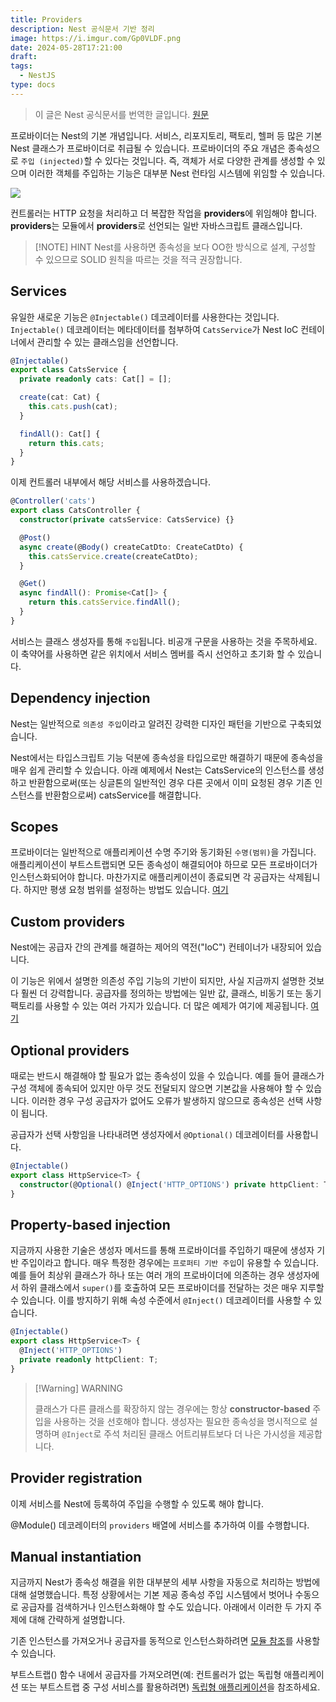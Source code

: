 ```yaml
---
title: Providers
description: Nest 공식문서 기반 정리
image: https://i.imgur.com/Gp0VLDF.png
date: 2024-05-28T17:21:00
draft: 
tags:
  - NestJS
type: docs
---
```

> 이 글은 Nest 공식문서를 번역한 글입니다. [원문](https://docs.nestjs.com/providers)


프로바이더는 Nest의 기본 개념입니다. 서비스, 리포지토리, 팩토리, 헬퍼 등 많은 기본 Nest 클래스가 프로바이더로 취급될 수 있습니다. 프로바이더의 주요 개념은 종속성으로 `주입 (injected)`할 수 있다는 것입니다. 즉, 객체가 서로 다양한 관계를 생성할 수 있으며 이러한 객체를 주입하는 기능은 대부분 Nest 런타임 시스템에 위임할 수 있습니다.


![](https://i.imgur.com/4rZTS4h.png)

컨트롤러는 HTTP 요청을 처리하고 더 복잡한 작업을 **providers**에 위임해야 합니다. **providers**는 모듈에서 **providers**로 선언되는 일반 자바스크립트 클래스입니다.



> [!NOTE] HINT
> Nest를 사용하면 종속성을 보다 OO한 방식으로 설계, 구성할 수 있으므로 SOLID 원칙을 따르는 것을 적극 권장합니다.


## Services

유일한 새로운 기능은 `@Injectable()` 데코레이터를 사용한다는 것입니다. `Injectable()` 데코레이터는 메타데이터를 첨부하여 `CatsService`가 Nest IoC 컨테이너에서 관리할 수 있는 클래스임을 선언합니다. 

```typescript
@Injectable()
export class CatsService {
  private readonly cats: Cat[] = [];

  create(cat: Cat) {
    this.cats.push(cat);
  }

  findAll(): Cat[] {
    return this.cats;
  }
}
```

이제 컨트롤러 내부에서 해당 서비스를 사용하겠습니다.

```typescript
@Controller('cats')
export class CatsController {
  constructor(private catsService: CatsService) {}

  @Post()
  async create(@Body() createCatDto: CreateCatDto) {
    this.catsService.create(createCatDto);
  }

  @Get()
  async findAll(): Promise<Cat[]> {
    return this.catsService.findAll();
  }
}
```

서비스는 클래스 생성자를 통해 `주입`됩니다. 비공개 구문을 사용하는 것을 주목하세요. 이 축약어를 사용하면 같은 위치에서 서비스 멤버를 즉시 선언하고 초기화 할 수 있습니다.

## Dependency injection

Nest는 일반적으로 `의존성 주입`이라고 알려진 강력한 디자인 패턴을 기반으로 구축되었습니다.

Nest에서는 타입스크립트 기능 덕분에 종속성을 타입으로만 해결하기 때문에 종속성을 매우 쉽게 관리할 수 있습니다. 아래 예제에서 Nest는 CatsService의 인스턴스를 생성하고 반환함으로써(또는 싱글톤의 일반적인 경우 다른 곳에서 이미 요청된 경우 기존 인스턴스를 반환함으로써) catsService를 해결합니다. 

## Scopes
프로바이더는 일반적으로 애플리케이션 수명 주기와 동기화된 `수명(범위)`을 가집니다. 애플리케이션이 부트스트랩되면 모든 종속성이 해결되어야 하므로 모든 프로바이더가 인스턴스화되어야 합니다. 마찬가지로 애플리케이션이 종료되면 각 공급자는 삭제됩니다. 하지만 평생 요청 범위를 설정하는 방법도 있습니다. [여기](https://docs.nestjs.com/fundamentals/injection-scopes)

## Custom providers

Nest에는 공급자 간의 관계를 해결하는 제어의 역전("IoC") 컨테이너가 내장되어 있습니다.

이 기능은 위에서 설명한 의존성 주입 기능의 기반이 되지만, 사실 지금까지 설명한 것보다 훨씬 더 강력합니다. 공급자를 정의하는 방법에는 일반 값, 클래스, 비동기 또는 동기 팩토리를 사용할 수 있는 여러 가지가 있습니다. 더 많은 예제가 여기에 제공됩니다. [여기](https://docs.nestjs.com/fundamentals/custom-providers)

## Optional providers

때로는 반드시 해결해야 할 필요가 없는 종속성이 있을 수 있습니다. 예를 들어 클래스가 구성 객체에 종속되어 있지만 아무 것도 전달되지 않으면 기본값을 사용해야 할 수 있습니다. 이러한 경우 구성 공급자가 없어도 오류가 발생하지 않으므로 종속성은 선택 사항이 됩니다.

공급자가 선택 사항임을 나타내려면 생성자에서 `@Optional()` 데코레이터를 사용합니다.

```typescript
@Injectable()
export class HttpService<T> {
  constructor(@Optional() @Inject('HTTP_OPTIONS') private httpClient: T) {}
}
```

## Property-based injection

지금까지 사용한 기술은 생성자 메서드를 통해 프로바이더를 주입하기 때문에 생성자 기반 주입이라고 합니다. 매우 특정한 경우에는 `프로퍼티 기반 주입`이 유용할 수 있습니다. 예를 들어 최상위 클래스가 하나 또는 여러 개의 프로바이더에 의존하는 경우 생성자에서 하위 클래스에서 `super()`를 호출하여 모든 프로바이더를 전달하는 것은 매우 지루할 수 있습니다. 이를 방지하기 위해 속성 수준에서 `@Inject()` 데코레이터를 사용할 수 있습니다.

```typescript
@Injectable()
export class HttpService<T> {
  @Inject('HTTP_OPTIONS')
  private readonly httpClient: T;
}
```



> [!Warning] WARNING
> 
> 클래스가 다른 클래스를 확장하지 않는 경우에는 항상 **constructor-based** 주입을 사용하는 것을 선호해야 합니다. 생성자는 필요한 종속성을 명시적으로 설명하며 `@Inject`로 주석 처리된 클래스 어트리뷰트보다 더 나은 가시성을 제공합니다.


## Provider registration

이제 서비스를 Nest에 등록하여 주입을 수행할 수 있도록 해야 합니다. 

@Module() 데코레이터의 `providers` 배열에 서비스를 추가하여 이를 수행합니다.


## Manual instantiation

지금까지 Nest가 종속성 해결을 위한 대부분의 세부 사항을 자동으로 처리하는 방법에 대해 설명했습니다. 특정 상황에서는 기본 제공 종속성 주입 시스템에서 벗어나 수동으로 공급자를 검색하거나 인스턴스화해야 할 수도 있습니다. 아래에서 이러한 두 가지 주제에 대해 간략하게 설명합니다.  
  
기존 인스턴스를 가져오거나 공급자를 동적으로 인스턴스화하려면 [모듈 참조](https://docs.nestjs.com/fundamentals/module-ref)를 사용할 수 있습니다.  
  
부트스트랩() 함수 내에서 공급자를 가져오려면(예: 컨트롤러가 없는 독립형 애플리케이션 또는 부트스트랩 중 구성 서비스를 활용하려면) [독립형 애플리케이션](https://docs.nestjs.com/standalone-applications)을 참조하세요.